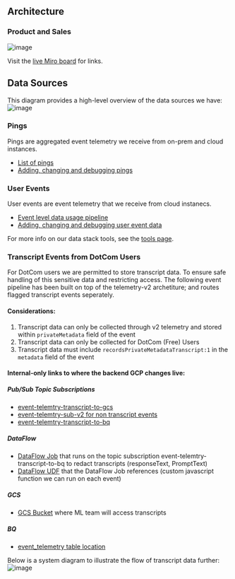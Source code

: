 ## Architecture

### Product and Sales

![image](https://storage.googleapis.com/sourcegraph-assets/handbook/BizOps/Data_architecture_20220422)

Visit the [live Miro board](https://miro.com/app/board/uXjVO8CCnZU=/) for links.

## Data Sources

This diagram provides a high-level overview of the data sources we have:
![image](https://user-images.githubusercontent.com/16265452/122541307-11d9ff00-d05c-11eb-8799-646daeb6868a.png)

### Pings

Pings are aggregated event telemetry we receive from on-prem and cloud instances.

- [List of pings](https://docs.sourcegraph.com/admin/pings)
- [Adding, changing and debugging pings](https://docs.sourcegraph.com/dev/background-information/adding_ping_data)

### User Events

User events are event telemetry that we receive from cloud instanecs.

- [Event level data usage pipeline](https://docs.sourcegraph.com/dev/background-information/data-usage-pipeline)
- [Adding, changing and debugging user event data](https://docs.sourcegraph.com/dev/background-information/adding_event_level_data)

For more info on our data stack tools, see the [tools page](tools.md).

### Transcript Events from DotCom Users

For DotCom users we are permitted to store transcript data. To ensure safe handling of this sensitive data and restricting access. The following event pipeline has been built on top of the telemetry-v2 archetiture; and routes flagged transcript events seperately. 

#### Considerations:
1. Transcript data can only be collected through v2 telemetry and stored within `privateMetadata` field of the event
2. Transcript data can only be collected for DotCom (Free) Users
3. Transcript data must include `recordsPrivateMetadataTranscript:1` in the `metadata` field of the event

#### Internal-only links to where the backend GCP changes live:
##### Pub/Sub Topic Subscriptions
- [event-telemtry-transcript-to-gcs](https://console.cloud.google.com/cloudpubsub/subscription/detail/event-telemetry-transcript-to-gcs?project=telligentsourcegraph)
- [event-telemtry-sub-v2 for non transcript events](https://console.cloud.google.com/cloudpubsub/subscription/detail/event-telemetry-sub-v2?project=telligentsourcegraph)
- [event-telemtry-transcript-to-bq](https://console.cloud.google.com/cloudpubsub/subscription/detail/event-telemetry-transcript-to-bq?project=telligentsourcegraph) 
##### DataFlow
- [DataFlow Job](https://console.cloud.google.com/dataflow/jobs/us-central1/2024-01-18_11_35_42-11241333749608313305;graphView=0?project=telligentsourcegraph&pageState=(%22dfTime%22:(%22l%22:%22dfJobMaxTime%22))) that runs on the topic subscription event-telemtry-transcript-to-bq to redact transcripts (responseText, PromptText)
- [DataFlow UDF](https://console.cloud.google.com/storage/browser/_details/sg-telemetry-v2-udf/udf/transcriptUDF.js;tab=live_object?project=telligentsourcegraph) that the DataFlow Job references (custom javascript function we can run on each event)
##### GCS
- [GCS Bucket](https://console.cloud.google.com/storage/browser/sourcegraph-cody/transcript?project=telligentsourcegraph&pageState=(%22StorageObjectListTable%22:(%22f%22:%22%255B%255D%22))&prefix=&forceOnObjectsSortingFiltering=false) where ML team will access transcripts
##### BQ
- [event_telemetry table location](https://console.cloud.google.com/bigquery?project=telligentsourcegraph&pli=1&ws=!1m5!1m4!4m3!1stelligentsourcegraph!2stelemetry!3sevent_telemetry)

Below is a system diagram to illustrate the flow of transcript data further: 
![image](https://storage.googleapis.com/sourcegraph-assets/handbook/BizOps/transcript-event-telemetry-pipeline.png)

